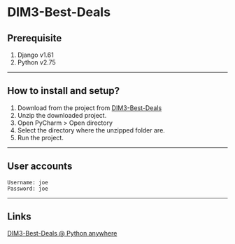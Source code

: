 DIM3-Best-Deals
===============
## Prerequisite
1. Django v1.61
2. Python v2.75

---

## How to install and setup?
1. Download from the project from [DIM3-Best-Deals](https://github.com/mOcentury/DIM3-Best-Deals/archive/master.zip)
2. Unzip the downloaded project.
3. Open PyCharm > Open directory
4. Select the directory where the unzipped folder are.
5. Run the project.

---

## User accounts
    Username: joe
    Password: joe

---

## Links
[DIM3-Best-Deals @ Python anywhere](http://iceyfinal.pythonanywhere.com/)
